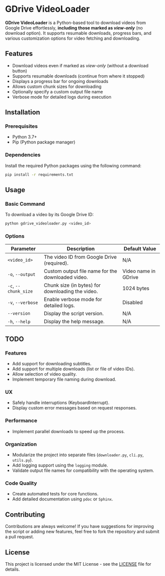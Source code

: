 # GDrive VideoLoader

**GDrive VideoLoader** is a Python-based tool to download videos from Google Drive effortlessly, **including those marked as _view-only_** (no download option). It supports resumable downloads, progress bars, and various customization options for video fetching and downloading.

## Features

- Download videos even if marked as *view-only* (without a download button)
- Supports resumable downloads (continue from where it stopped)
- Displays a progress bar for ongoing downloads
- Allows custom chunk sizes for downloading
- Optionally specify a custom output file name
- Verbose mode for detailed logs during execution

## Installation

### Prerequisites

- Python 3.7+
- Pip (Python package manager)

### Dependencies

Install the required Python packages using the following command:

```bash
pip install -r requirements.txt
```

## Usage

### Basic Command

To download a video by its Google Drive ID:

```bash
python gdrive_videoloader.py <video_id>
```

### Options

| Parameter                | Description                                                       | Default Value         |
|--------------------------|-------------------------------------------------------------------|-----------------------|
| `<video_id>`             | The video ID from Google Drive (required).                       | N/A                   |
| `-o`, `--output`         | Custom output file name for the downloaded video.                | Video name in GDrive  |
| `-c`, `--chunk_size`     | Chunk size (in bytes) for downloading the video.                 | 1024 bytes            |
| `-v`, `--verbose`        | Enable verbose mode for detailed logs.                           | Disabled              |
| `--version`              | Display the script version.                                      | N/A                   |
| `-h`, `--help`           | Display the help message.                                        | N/A                   |

## TODO

### Features
- Add support for downloading subtitles.
- Add support for multiple downloads (list or file of video IDs).
- Allow selection of video quality.
- Implement temporary file naming during download.

### UX
- Safely handle interruptions (KeyboardInterrupt).
- Display custom error messages based on request responses.

### Performance
- Implement parallel downloads to speed up the process.

### Organization
- Modularize the project into separate files (`downloader.py`, `cli.py`, `utils.py`).
- Add logging support using the `logging` module.
- Validate output file names for compatibility with the operating system.

### Code Quality
- Create automated tests for core functions.
- Add detailed documentation using `pdoc` or `Sphinx`.

## Contributing
Contributions are always welcome! If you have suggestions for improving the script or adding new features, feel free to fork the repository and submit a pull request.

## License
This project is licensed under the MIT License - see the [LICENSE](LICENSE) file for details.
